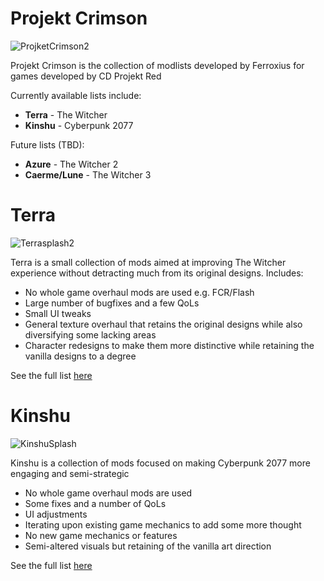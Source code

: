 # Projekt Crimson
![ProjketCrimson2](https://github.com/Ferroxius/Kinshu/assets/88400328/4466a093-89d4-4d2f-b252-cfe93e7a81e7)

Projekt Crimson is the collection of modlists developed by Ferroxius for games developed by CD Projekt Red

Currently available lists include:
- **Terra** - The Witcher
- **Kinshu** - Cyberpunk 2077

Future lists (TBD):
- **Azure** - The Witcher 2
- **Caerme/Lune** - The Witcher 3


# Terra
![Terrasplash2](https://github.com/Ferroxius/Kinshu/assets/88400328/41d3087c-d3a6-4f76-a02f-659f3e8b5913)

Terra is a small collection of mods aimed at improving The Witcher experience without detracting much from its original designs. Includes:
- No whole game overhaul mods are used e.g. FCR/Flash
- Large number of bugfixes and a few QoLs
- Small UI tweaks
- General texture overhaul that retains the original designs while also diversifying some lacking areas
- Character redesigns to make them more distinctive while retaining the vanilla designs to a degree

See the full list [here](https://loadorderlibrary.com/lists/terra)

# Kinshu
![KinshuSplash](https://github.com/Ferroxius/Kinshu/assets/88400328/221eb4bb-fb4d-4a4a-85d4-36b9b552abed)

Kinshu is a collection of mods focused on making Cyberpunk 2077 more engaging and semi-strategic
- No whole game overhaul mods are used
- Some fixes and a number of QoLs
- UI adjustments
- Iterating upon existing game mechanics to add some more thought
- No new game mechanics or features
- Semi-altered visuals but retaining of the vanilla art direction

See the full list [here](https://loadorderlibrary.com/lists/kinshu)
